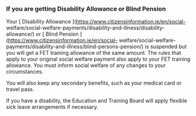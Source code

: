 ###  **If you are getting Disability Allowance or Blind Pension**

Your [ Disability Allowance ](https://www.citizensinformation.ie/en/social-
welfare/social-welfare-payments/disability-and-illness/disability-allowance/)
or [ Blind Pension ](https://www.citizensinformation.ie/en/social-
welfare/social-welfare-payments/disability-and-illness/blind-persons-pension/)
is suspended but you will get a FET training allowance of the same amount. The
rules that apply to your original social welfare payment also apply to your
FET training allowance. You must inform social welfare of any changes to your
circumstances.

You will also keep any secondary benefits, such as your medical card or travel
pass.

If you have a disability, the Education and Training Board will apply flexible
sick leave arrangements if necessary.

